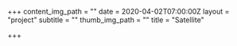 +++
content_img_path = ""
date = 2020-04-02T07:00:00Z
layout = "project"
subtitle = ""
thumb_img_path = ""
title = "Satellite"

+++
